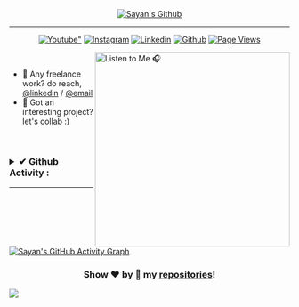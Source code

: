 <div align="center">
<a href="https://www.youtube.com/c/UCjgHE28enXgFKt5l7NnSAzw?sub_confirmation=1">
<img alt="Sayan's Github" src="https://readme-typing-svg.herokuapp.com?font=&color=%23F747ADE1&size=32&vCenter=true&width=410&lines=Bonjour%2C++I'm+Sayan+%F0%9F%98%8E;%26+I++%E2%9D%A4%EF%B8%8F+to+code."/></a> 
</div>

---

<p align="center">
  <a href="https://www.youtube.com/channel/UCjgHE28enXgFKt5l7NnSAzw?sub_confirmation=1">
    <img alt=Youtube" title="Subscribe to my YouTube channel" src="https://img.shields.io/youtube/channel/subscribers/UCjgHE28enXgFKt5l7NnSAzw?color=%23E05D44&label=SUBSCRIBE&logo=youtube&style=for-the-badge&labelColor=CE4630"/></a> 
  <a href="https://www.instagr.am/sayyan.ml">
    <img alt="Instagram" title="Follow me on Instagram" src="https://img.shields.io/static/v1?label=FOLLOW&message=1120&logo=instagram&logoColor=white&labelColor=e1306c&color=d962b3&style=for-the-badge"/></a>
      <a href="https://www.linkedin.com/in/mrsayan">
    <img alt="Linkedin" title="Connect me on Linkedin" src="https://img.shields.io/badge/CONNECT-0077B5?style=for-the-badge&logo=linkedin&logoColor=white"/></a> 
  <a href="https://github.com/mrsayan">
    <img alt="Github" title="Follow me on Github" src="https://img.shields.io/github/followers/mrsayan?color=236ad3&labelColor=1155ba&style=for-the-badge&logo=github&label=Follow"/></a>
  <a href="https://github.com/mrsayan/mrsayan">
    <img alt="Page Views" title="GitHub views" src="https://img.shields.io/badge/dynamic/json?url=https%3A%2F%2Fvisitor-vault.onrender.com%2Fviews&query=totalViews&style=for-the-badge&logo=github&label=views&labelColor=640464&color=purple"/></a>
</p>

[<img align="right" src="https://spotify-github-profile.vercel.app/api/view?uid=31qvuduv77wna7y3ausv2iarwvcu&cover_image=true&theme=novatorem" alt="Listen to Me 🎧" width="350"/>](https://git.io/mrsayan)

</br>

- 💼 Any freelance work? do reach, [@linkedin](https://www.linkedin.com/in/mrsayan) / [@email](mailto:hello@sayyan.ml?subject=%5BGithub%5D%20%F0%9F%94%A5%20Let's%20Connect&body=Hey%20Sayan%20%F0%9F%91%8B%F0%9F%8F%BB%2C%20I%20am%20sending%20you%20this%20mail%20after%20seeing%20your%20github%20profile.%0D%0A%0D%0A%5B%20Feel%20free%20to%20ask%20me%20anything%20%3C%2F%3E...%5D%0D%0A%0D%0A%0D%0ABest%2C%0D%0A%5BYour%20Name%5D)
- 💬 Got an interesting project? let's collab :)

</br>

<h3>
<details>
  <summary>✔ Github Activity :</summary>
  </br>
<table>
<tr>

<td>
<a href="https://github.com/mrsayan">
<img alt="Git Streak" title="Git Streak" src="https://github-readme-streak-stats.herokuapp.com/?user=mrsayan&count_private=true&include_all_commits=true&cache_seconds=1800&theme=dracula"/>
</a>  
</td>

<td>
<a href="https://github.com/mrsayan">
<img alt="Git Stats" title="Git Stats" src="https://github-readme-stats.vercel.app/api?username=mrsayan&hide_title=true&count_private=true&include_all_commits=true&show_icons=true&cache_seconds=1800&line_height=30&theme=dracula"/>
</a>  
</td>

 </tr>
  </table>

<div align="center">

<!--START_SECTION:waka-->
![Code Time](http://img.shields.io/badge/Code%20Time-622%20hrs%2040%20mins-blue)

![Lines of code](https://img.shields.io/badge/From%20Hello%20World%20I%27ve%20Written-1.3%20million%20lines%20of%20code-blue)

📊 **This Week I Spent My Time On** 

```text
💬 Programming Languages: 
JSON                     8 mins              ███████████░░░░░░░░░░░░░░   43.76 % 
Text                     8 mins              ██████████░░░░░░░░░░░░░░░   41.12 % 
Python                   3 mins              ████░░░░░░░░░░░░░░░░░░░░░   15.03 % 
Other                    0 secs              ░░░░░░░░░░░░░░░░░░░░░░░░░   00.10 % 
```


 Last Updated on 14/07/2025 02:22:45 UTC
<!--END_SECTION:waka-->

</div>

</details>
</h3>

---

[![Sayan's GitHub Activity Graph](https://github-readme-activity-graph.vercel.app/graph?username=mrsayan&hide_title=true&theme=xcode)][github]

<div align="center">

### Show ❤️ by 🌟 my [repositories](https://github.com/mrsayan?tab=repositories)!

</div>

[website]: https://mrsayan.github.io
[github]: https://www.github.com/mrsayan
[linkedin]: https://www.linkedin.com/in/mrsayan
[instagram]: https://www.instagram.com/hazra_sayan
[youtube]: https://www.youtube.com/channel/UCjgHE28enXgFKt5l7NnSAzw
[twitter]: https://www.twitter.com/sayan_pw
![](https://visitor-vault.onrender.com/views)
